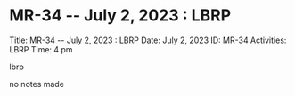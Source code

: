 # MR-34 -- July 2, 2023 : LBRP

Title: MR-34 -- July 2, 2023 : LBRP
Date: July 2, 2023
ID: MR-34
Activities: LBRP
Time: 4 pm

lbrp

no notes made